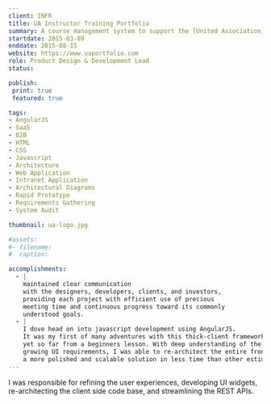 ```yaml
---
client: INFR
title: UA Instructor Training Portfolio
summary: A course management system to support the [United Association](http://ua.org) annual [instructor training](https://youtu.be/9lx78vzgbjM) and ongoing trainer testing.
startdate: 2015-03-09
enddate: 2015-08-15
website: https://www.uaportfolio.com
role: Product Design & Development Lead
status: 

publish:  
 print: true
 featured: true

tags:
- AngularJS
- SaaS
- B2B
- HTML
- CSS
- Javascript
- Architecture
- Web Application
- Intranet Application
- Architectural Diagrams
- Rapid Prototype
- Requirements Gathering
- System Audit

thumbnail: ua-logo.jpg

#assets: 
#- filename: 
#  caption: 

accomplishments: 
  - |
    maintained clear communication 
    with the designers, developers, clients, and investors, 
    providing each project with efficient use of precious 
    meeting time and continuous progress toward its commonly 
    understood goals.
  - |
    I dove head on into javascript development using AngularJS. 
    It was my first of many adventures with this thick-client framework, 
    yet so far from a beginners lesson. With deep understanding of the application 
    growing UI requirements, I was able to re-architect the entire front end to deliver 
    a more polished and scalable solution in less time than other estimates.
---
```


I was responsible for refining the user experiences, developing UI widgets, re-architecting the client side code base, and streamlining the REST APIs.


